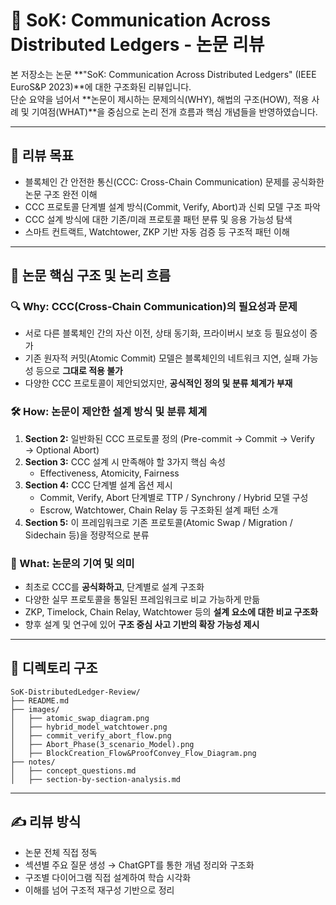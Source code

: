 # 📘 SoK: Communication Across Distributed Ledgers - 논문 리뷰

본 저장소는 논문 **"SoK: Communication Across Distributed Ledgers" (IEEE EuroS&P 2023)**에 대한 구조화된 리뷰입니다.  
단순 요약을 넘어서 **논문이 제시하는 문제의식(WHY), 해법의 구조(HOW), 적용 사례 및 기여점(WHAT)**을 중심으로 논리 전개 흐름과 핵심 개념들을 반영하였습니다.

---

## 📌 리뷰 목표

- 블록체인 간 안전한 통신(CCC: Cross-Chain Communication) 문제를 공식화한 논문 구조 완전 이해
- CCC 프로토콜 단계별 설계 방식(Commit, Verify, Abort)과 신뢰 모델 구조 파악
- CCC 설계 방식에 대한 기존/미래 프로토콜 패턴 분류 및 응용 가능성 탐색
- 스마트 컨트랙트, Watchtower, ZKP 기반 자동 검증 등 구조적 패턴 이해

---

## 🧠 논문 핵심 구조 및 논리 흐름

### 🔍 Why: CCC(Cross-Chain Communication)의 필요성과 문제
- 서로 다른 블록체인 간의 자산 이전, 상태 동기화, 프라이버시 보호 등 필요성이 증가
- 기존 원자적 커밋(Atomic Commit) 모델은 블록체인의 네트워크 지연, 실패 가능성 등으로 **그대로 적용 불가**
- 다양한 CCC 프로토콜이 제안되었지만, **공식적인 정의 및 분류 체계가 부재**

### 🛠️ How: 논문이 제안한 설계 방식 및 분류 체계
1. **Section 2:** 일반화된 CCC 프로토콜 정의 (Pre-commit → Commit → Verify → Optional Abort)
2. **Section 3:** CCC 설계 시 만족해야 할 3가지 핵심 속성
   - Effectiveness, Atomicity, Fairness
3. **Section 4:** CCC 단계별 설계 옵션 제시
   - Commit, Verify, Abort 단계별로 TTP / Synchrony / Hybrid 모델 구성
   - Escrow, Watchtower, Chain Relay 등 구조화된 설계 패턴 소개
4. **Section 5:** 이 프레임워크로 기존 프로토콜(Atomic Swap / Migration / Sidechain 등)을 정량적으로 분류

### 🧾 What: 논문의 기여 및 의미
- 최초로 CCC를 **공식화하고**, 단계별로 설계 구조화
- 다양한 실무 프로토콜을 통일된 프레임워크로 비교 가능하게 만듦
- ZKP, Timelock, Chain Relay, Watchtower 등의 **설계 요소에 대한 비교 구조화**
- 향후 설계 및 연구에 있어 **구조 중심 사고 기반의 확장 가능성 제시**

---

## 📂 디렉토리 구조

```
SoK-DistributedLedger-Review/
├── README.md
├── images/
│   ├── atomic_swap_diagram.png
│   ├── hybrid_model_watchtower.png
│   ├── commit_verify_abort_flow.png
│   ├── Abort_Phase(3_scenario_Model).png
│   ├── BlockCreation_Flow&ProofConvey_Flow_Diagram.png
├── notes/
│   ├── concept_questions.md
│   ├── section-by-section-analysis.md
```

---

## ✍️ 리뷰 방식
- 논문 전체 직접 정독
- 섹션별 주요 질문 생성 → ChatGPT를 통한 개념 정리와 구조화
- 구조별 다이어그램 직접 설계하여 학습 시각화
- 이해를 넘어 구조적 재구성 기반으로 정리

